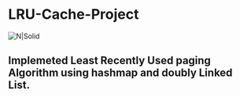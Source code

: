 # LRU-Cache-Project 
![N|Solid](https://www.freeiconspng.com/uploads/c--logo-icon-0.png)
## Implemeted Least Recently Used paging Algorithm using hashmap and doubly Linked List.
